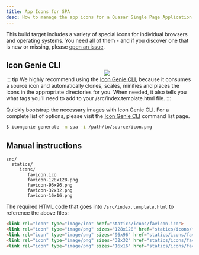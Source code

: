 ```yaml
---
title: App Icons for SPA
desc: How to manage the app icons for a Quasar Single Page Application.
---
```


This build target includes a variety of special icons for individual browsers and operating systems. You need all of them - and if you discover one that is new or missing, please [open an issue](https://github.com/quasarframework/quasar/issues).

<img src="https://cdn.quasar.dev/img/iconfactory.png" style="float:right;max-width:15%;min-width:240px;padding-top:40px" />

## Icon Genie CLI

::: tip
We highly recommend using the [Icon Genie CLI](/icongenie/introduction), because it consumes a source icon and automatically clones, scales, minifies and places the icons in the appropriate directories for you. When needed, it also tells you what tags you'll need to add to your /src/index.template.html file.
:::

Quickly bootstrap the necessary images with Icon Genie CLI. For a complete list of options, please visit the [Icon Genie CLI](/icongenie/command-list) command list page.

```bash
$ icongenie generate -m spa -i /path/to/source/icon.png
```

## Manual instructions

```
src/
  statics/
     icons/
        favicon.ico
        favicon-128x128.png
        favicon-96x96.png
        favicon-32x32.png
        favicon-16x16.png
```

The required HTML code that goes into `/src/index.template.html` to reference the above files:

```html
<link rel="icon" type="image/ico" href="statics/icons/favicon.ico">
<link rel="icon" type="image/png" sizes="128x128" href="statics/icons/favicon-128x128.png">
<link rel="icon" type="image/png" sizes="96x96" href="statics/icons/favicon-96x96.png">
<link rel="icon" type="image/png" sizes="32x32" href="statics/icons/favicon-32x32.png">
<link rel="icon" type="image/png" sizes="16x16" href="statics/icons/favicon-16x16.png">
```

